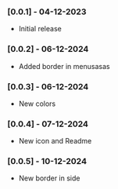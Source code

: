 ### [0.0.1] - 04-12-2023

- Initial release

### [0.0.2] - 06-12-2024

- Added border in menusasas

### [0.0.3] - 06-12-2024

- New colors

### [0.0.4] - 07-12-2024

- New icon and Readme

### [0.0.5] - 10-12-2024

- New border in side

